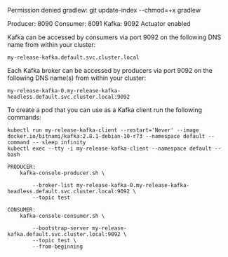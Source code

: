 Permission denied gradlew: git update-index --chmod=+x gradlew

Producer: 8090
Consumer: 8091
Kafka: 9092
Actuator enabled


Kafka can be accessed by consumers via port 9092 on the following DNS name from within your cluster:

    my-release-kafka.default.svc.cluster.local

Each Kafka broker can be accessed by producers via port 9092 on the following DNS name(s) from within your cluster:

    my-release-kafka-0.my-release-kafka-headless.default.svc.cluster.local:9092

To create a pod that you can use as a Kafka client run the following commands:

    kubectl run my-release-kafka-client --restart='Never' --image docker.io/bitnami/kafka:2.8.1-debian-10-r73 --namespace default --command -- sleep infinity
    kubectl exec --tty -i my-release-kafka-client --namespace default -- bash

    PRODUCER:
        kafka-console-producer.sh \

            --broker-list my-release-kafka-0.my-release-kafka-headless.default.svc.cluster.local:9092 \
            --topic test

    CONSUMER:
        kafka-console-consumer.sh \

            --bootstrap-server my-release-kafka.default.svc.cluster.local:9092 \
            --topic test \
            --from-beginning